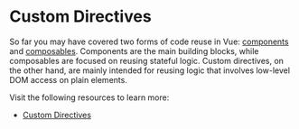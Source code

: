 # Custom Directives

So far you may have covered two forms of code reuse in Vue: [components](https://vuejs.org/guide/essentials/component-basics.html) and [composables](https://vuejs.org/guide/reusability/composables.html). Components are the main building blocks, while composables are focused on reusing stateful logic. Custom directives, on the other hand, are mainly intended for reusing logic that involves low-level DOM access on plain elements.

Visit the following resources to learn more:

- [Custom Directives](https://vuejs.org/guide/reusability/custom-directives.html)
